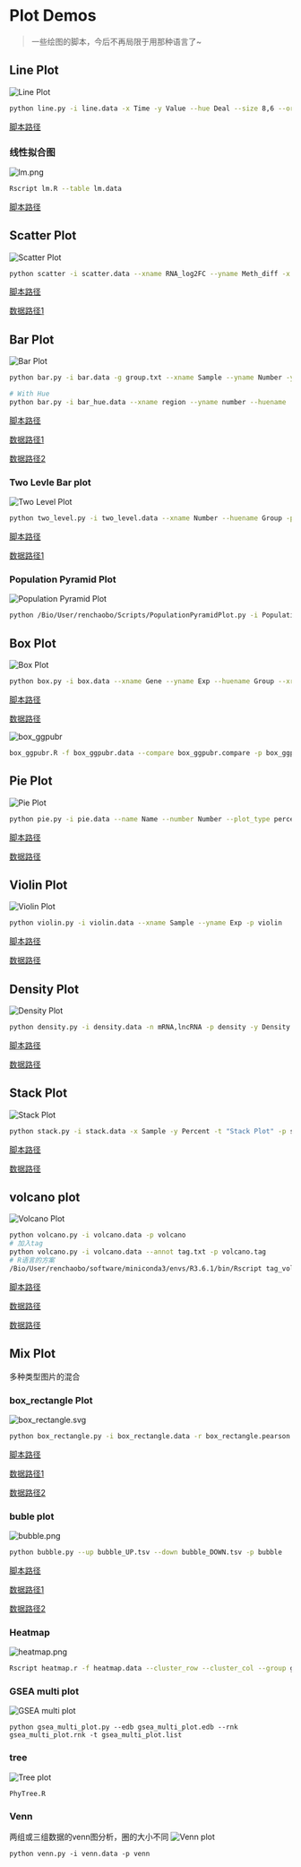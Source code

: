 # Plot Demos

> 一些绘图的脚本，今后不再局限于用那种语言了~

## Line Plot

![Line Plot](line/line.png)

```bash
python line.py -i line.data -x Time -y Value --hue Deal --size 8,6 --order 5,4,3,2,1,0 --colors red,green -p line
```

[脚本路径](line/line.py)

### 线性拟合图

![lm.png](line%2Flm.png)

```bash
Rscript lm.R --table lm.data
```

[脚本路径](line%2Flm.R)

## Scatter Plot

![Scatter Plot](scatter/scatter.png)

```bash
python scatter -i scatter.data --xname RNA_log2FC --yname Meth_diff -x Log2FC -y 'abs(meth.diff)' -p scatter
```

[脚本路径](scatter/scatter.py)

[数据路径1](scatter/scatter.data)

## Bar Plot

![Bar Plot](bar/result.sample.png)

```bash
python bar.py -i bar.data -g group.txt --xname Sample --yname Number -y Number

# With Hue
python bar.py -i bar_hue.data --xname region --yname number --huename 'type' --hueorder hyper,hypo --color red,green
```

[脚本路径](bar/bar.py)

[数据路径1](bar/bar.data)

[数据路径2](bar/group.txt)

### Two Levle Bar plot

![Two Level Plot](bar/two_level.png)

```bash
python two_level.py -i two_level.data --xname Number --huename Group -p two_level
```

[脚本路径](bar/two_level.py)

[数据路径1](bar/two_level.data)

### Population Pyramid Plot

![Population Pyramid Plot](bar/PopulationPyramidPlot.png)

```bash
python /Bio/User/renchaobo/Scripts/PopulationPyramidPlot.py -i PopulationPyramidPlot.data -ic 0 -lc 1 -rc 2 -p PopulationPyramidPlot 
```

## Box Plot

![Box Plot](box/box.png)

```bash
python box.py -i box.data --xname Gene --yname Exp --huename Group --xrotation 90 -p box
```

[脚本路径](box/box.py)

[数据路径](box/box.data)

![box_ggpubr](box/box_ggpubr.png)

```bash
box_ggpubr.R -f box_ggpubr.data --compare box_ggpubr.compare -p box_ggpubr
```

## Pie Plot

![Pie Plot](pie/pie.png)

```bash
python pie.py -i pie.data --name Name --number Number --plot_type percent -t "Pie Plot" -p pie
```

[脚本路径](pie/pie.py)

[数据路径](pie/pie.data)

## Violin Plot

![Violin Plot](violin/violin.png)

```bash
python violin.py -i violin.data --xname Sample --yname Exp -p violin
```

[脚本路径](violin/violin.py)

[数据路径](violin/violin.data)

## Density Plot

![Density Plot](density/density.png)

```bash
python density.py -i density.data -n mRNA,lncRNA -p density -y Density -x "Median log10(FPKM)" -t "Density Plot" -c "black,red"
```

[脚本路径](density/density.py)

[数据路径](density/density.data)

## Stack Plot

![Stack Plot](stack/stack.stack.png)

```bash
python stack.py -i stack.data -x Sample -y Percent -t "Stack Plot" -p stack
```

[脚本路径](stack/stack.py)

[数据路径](stack/stack.data)

## volcano plot

![Volcano Plot](volcano/volcano.png)

```bash
python volcano.py -i volcano.data -p volcano
# 加入tag
python volcano.py -i volcano.data --annot tag.txt -p volcano.tag
# R语言的方案
/Bio/User/renchaobo/software/miniconda3/envs/R3.6.1/bin/Rscript tag_volcano.r -f volcano.data 
```

[脚本路径](volcano/volcano.py)

[数据路径](volcano/volcano.data)

[数据路径](volcano/tag.txt)

## Mix Plot

多种类型图片的混合

### box_rectangle Plot

![box_rectangle.svg](mix/box_rectangle.png)

```bash
python box_rectangle.py -i box_rectangle.data -r box_rectangle.pearson --xname Gene --yname Exp --huename Group --xorder TCONS_00009919,TCONS_00009928,TCONS_00009929,TEA028107.1 -p box_rectangle
```

[脚本路径](mix/box_rectangle.py)

[数据路径1](mix/box_rectangle.data)

[数据路径2](mix/box_rectangle.pearson)

### buble plot

![bubble.png](mix/bubble.png)

```bash
python bubble.py --up bubble_UP.tsv --down bubble_DOWN.tsv -p bubble
```

[脚本路径](mix/bubble.py)

[数据路径1](mix/bubble_UP.tsv)

[数据路径2](mix/bubble_DOWN.tsv)

### Heatmap

![heatmap.png](heatmap/result.heatmap.png)

```bash
Rscript heatmap.r -f heatmap.data --cluster_row --cluster_col --group group.tsv --feature feature.tsv -c "#2F70AD,#FFFFFF,#BA2831"
```

### GSEA multi plot

![GSEA multi plot](mix/gsea_multi_plot.png)

```shell
python gsea_multi_plot.py --edb gsea_multi_plot.edb --rnk gsea_multi_plot.rnk -t gsea_multi_plot.list
```

### tree

![Tree plot](tree/PhyTree.png)

```shell
PhyTree.R
```

### Venn

两组或三组数据的venn图分析，圈的大小不同
![Venn plot](venn/venn.png)

```shell
python venn.py -i venn.data -p venn
```
